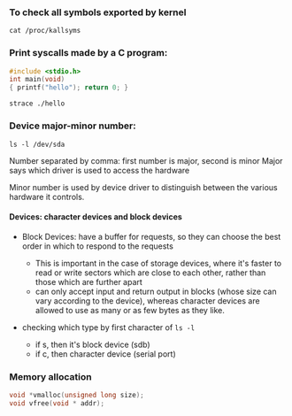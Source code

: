 
### To check all symbols exported by kernel
`cat /proc/kallsyms`

### Print syscalls made by a C program:
```c
#include <stdio.h>
int main(void)
{ printf("hello"); return 0; }
```

`strace ./hello`



### Device major-minor number:
`ls -l /dev/sda`

Number separated by comma: first number is major, second is minor
Major says which driver is used to access the hardware

Minor number is used by device driver to distinguish between the various hardware it controls.


#### Devices: character devices and block devices

- Block Devices: have a buffer for requests, so they can choose the best order in which to respond to the requests
   - This is important in the case of storage devices, where it's faster to read or write sectors which are close to each other, rather than those which are further apart
   - can only accept input and return output in blocks (whose size can vary according to the device), whereas character devices are allowed to use as many or as few bytes as they like.

- checking which type by first character of `ls -l`
   - if s, then it's block device (sdb)
   - if c, then character device (serial port)

### Memory allocation

```C
void *vmalloc(unsigned long size);
void vfree(void * addr);
```

